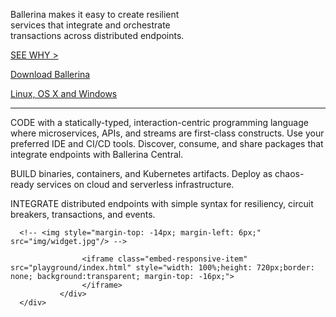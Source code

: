 <div class="row cBallerina-io-Gray-row">
         <div class="container">
               <div class="col-xs-12 col-sm-16 col-md-6 col-lg-6 cBallerina-io-Home-Left-col">
                  <div class="col-xs-12 col-sm-12 col-md-12 col-lg-12 cBallerina-io-Home-main-content-wraper">
                   <p class="cMainParagraph">Ballerina makes it easy to create resilient <br/>
                       services that integrate and orchestrate <br/>
                       transactions across distributed endpoints.
                   </p>
                   <p><a class="cGreenLink" href="/philosophy">SEE WHY ></a></p>
                   <div class="cHomeButtonContainer">
                   <a class="cBallerina-io-Home-main-download-button" href="downloads">Download Ballerina
                   <p>Linux, OS X and Windows</p>
                   </a>
                   </div>      
                   <!-- <p class="cBallerina-io-Home-OS">Distributions available for Linux, OS X and Windows</p> -->
                   <hr class="cHr">
                   </div>
                   <div class="col-xs-12 col-sm-12 col-md-6 col-lg-6 cBallerina-io-Home-main-instructions cLeft-pading-none">
                       <p><span>CODE</span> with a statically-typed, interaction-centric programming language where microservices, APIs, and streams are first-class constructs. Use your preferred IDE and CI/CD tools. Discover, consume, and share packages that integrate endpoints with Ballerina Central.</p>
                   </div>
                   <div class="col-xs-12 col-sm-12 col-md-6 col-lg-6 cBallerina-io-Home-main-instructions">
                       <p><span>BUILD</span> binaries, containers, and Kubernetes artifacts. Deploy as chaos-ready services on cloud and serverless infrastructure.</p>
                   </div>
                    <div class="col-xs-12 col-sm-12 col-md-6 col-lg-6 cBallerina-io-Home-main-instructions">
                        <p><span>INTEGRATE</span> distributed endpoints with simple syntax for resiliency, circuit breakers, transactions, and events. </p>
                   </div>
                </div>
                <div class="col-xs-12 col-sm-16 col-md-6 col-lg-6 cBallerina-io-Home-Right-col cBallerina-io-Home-widget">

      <!-- <img style="margin-top: -14px; margin-left: 6px;" src="img/widget.jpg"/> -->

                    <iframe class="embed-responsive-item" src="playground/index.html" style="width: 100%;height: 720px;border: none; background:transparent; margin-top: -16px;">
                    </iframe>
               </div>
      </div>
</div>
